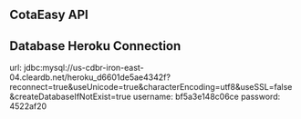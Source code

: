 ## CotaEasy API

## Database Heroku Connection
url: jdbc:mysql://us-cdbr-iron-east-04.cleardb.net/heroku_d6601de5ae4342f?reconnect=true&useUnicode=true&characterEncoding=utf8&useSSL=false&createDatabaseIfNotExist=true
username: bf5a3e148c06ce
password: 4522af20